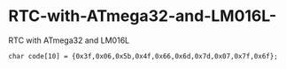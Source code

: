 # RTC-with-ATmega32-and-LM016L-
RTC with ATmega32 and LM016L 

`char code[10] = {0x3f,0x06,0x5b,0x4f,0x66,0x6d,0x7d,0x07,0x7f,0x6f};`
